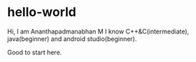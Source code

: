 # hello-world
Hi, I am Ananthapadmanabhan M
I know C++&C(intermediate), java(beginner) and android studio(beginner).

Good to start here.
